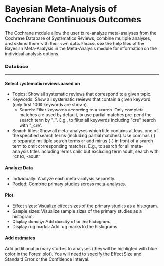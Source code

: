 Bayesian Meta-Analysis of Cochrane Continuous Outcomes
===

The Cochrane module allow the user to re-analyze meta-analyses from the Cochrane Database of Systematics Reviews, combine multiple analyses, and extend them with their own data. Please, see the help files of the Bayesian Meta-Analysis in the Meta-Analysis module for information on the individual analysis options.

### Database
---
#### Select systematic reviews based on
- Topics: Show all systematic reviews that correspond to a given topic.
- Keywords: Show all systematic reviews that contain a given keyword (only first 1000 keywords are shown).
  - Search: Filter keywords according to a search. Only complete matches are used by default, to use partial matches pre-pend the search term by "_". E.g., to filter all keywords including "cre" search with "_cre".
- Search titles: Show all meta-analyses which title contains at least one of the specified search terms (including partial matches). Use commas (,) to separate multiple search terms or add minus (-) in front of a search term to omit corresponding matches. E.g., to search for all meta-analysis titles including terms child but excluding term adult, search with "child, -adult"

#### Analyze Data
- Individually: Analyze each meta-analysis separetly.
- Pooled: Combine primary studies across meta-analyses.

#### Plot
- Effect sizes: Visualize effect sizes of the primary studies as a histogram.
- Sample sizes: Visualize sample sizes of the primary studies as a histogram.
- Display density: Add density of to the histogram.
- Display rug marks: Add rug marks to the histograms.

#### Add estimates
Add additional primary studies to analyses (they will be highligted with blue color in the Forest plot).
You will need to specify the Effect Size and Standard Error or the Confidence Interval.

